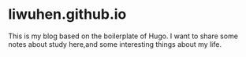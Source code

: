 # liwuhen.github.io
This is my blog based on the boilerplate of Hugo. I want to share some notes about study here,and some interesting things about my life.
